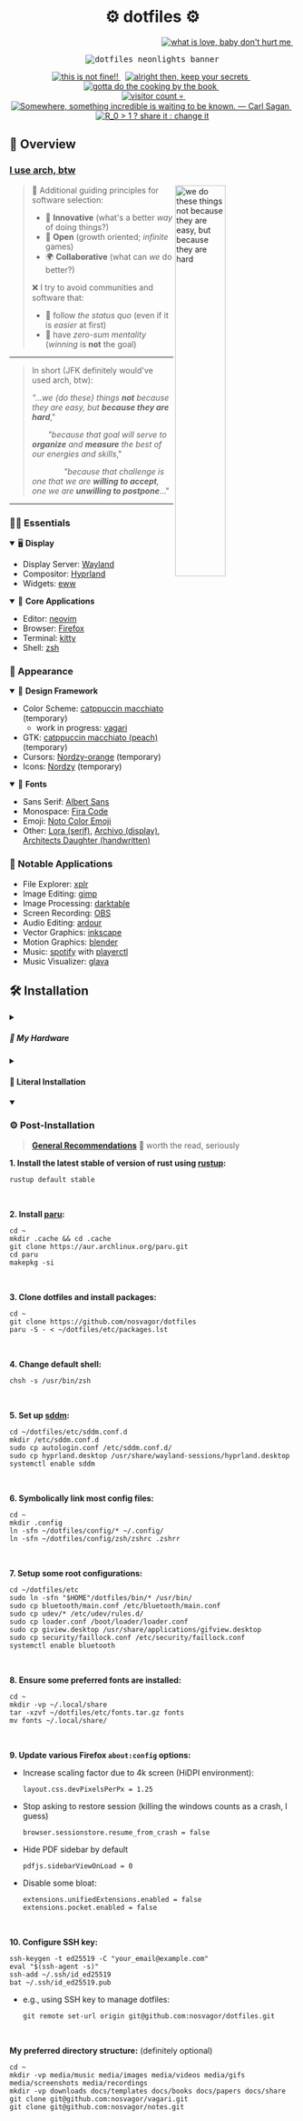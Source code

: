 <!-- ========================================================================== -->
<!-- ⚙️ heading {{{ -->
<h1 align="center">⚙️ dotfiles ⚙️</h1>

<p align="right">
    <a href="https://github.com/nosvagor/dotfiles/stargazers">
        <img
            src="https://img.shields.io/github/stars/nosvagor/dotfiles?color=ecc45d&logo=apachespark&labelColor=24283b&logoColor=ecc45d&style=for-the-badge"
            title="what is love, baby don't hurt me"
        >
    </a>
    &nbsp;
    <!-- <a href="https://cullyn.eth/"> -->
    <!--     <img -->
    <!--         src="https://img.shields.io/github/sponsors/nosvagor?color=dc60bf&logo=githubsponsors&labelColor=24283b&logoColor=dc60bf&style=for-the-badge" -->
    <!--         title="github sponsors not set up, pref ETH to cullyn.eth for now" -->
    <!--     > -->
    <!-- </a> -->
</p>

<p align="center">
    <kbd>
        <img
            alt="dotfiles neonlights banner"
            src="https://github.com/nosvagor/dotfiles/blob/main/share/dotfiles-banner.gif?raw=true"/>
    </kbd>
</p>

<p align="center">
  <a href="https://github.com/nosvagor/dotfiles/issues">
      <img
          src="https://img.shields.io/github/issues/nosvagor/dotfiles?color=ed5f6f&logo=fireship&labelColor=24283b&logoColor=ed5f6f&style=for-the-badge"
          title="this is not fine!!"
      >
  </a>
  &nbsp;
  <a href="https://github.com/nosvagor/dotfiles/discussions">
      <img
          title="alright then, keep your secrets"
          src="https://img.shields.io/github/discussions/nosvagor/dotfiles?color=ec9055&logo=github&labelColor=24283b&logoColor=ec9055&style=for-the-badge"
      >
  </a>
  &nbsp;
  <a href="https://github.com/nosvagor/dotfiles/contributors">
      <img
          src="https://img.shields.io/github/contributors/nosvagor/dotfiles?color=86b96f&logo=gitea&labelColor=24283b&logoColor=86b96f&style=for-the-badge"
          title="gotta do the cooking by the book"
      >
  </a>
  &nbsp;
  <br>
  &nbsp;
  <a href="https://www.reddit.com/r/unixporn/">
      <img
          src="https://vbr.wocr.tk/badge?color=59b5e5&logoColor=59b5e5&page_id=nosvagor/dotfiles&logo=linux&style=for-the-badge&lcolor=24283b"
          alt="visitor count 💀"
          title="hello there (I use arch, neovim, and rust, btw)"
      >
  </a>
  &nbsp;
  <a href="https://github.com/nosvagor/dotfiles/network/members">
      <img
          src="https://img.shields.io/github/forks/nosvagor/dotfiles?color=6c88f4&logo=git&labelColor=24283b&logoColor=6c88f4&style=for-the-badge"
          title="Somewhere, something incredible is waiting to be known. &mdash; Carl Sagan"
      >
  </a>
  &nbsp;
  <a href="https://youtu.be/gxAaO2rsdIs">
      <img
          src="https://img.shields.io/github/license/nosvagor/dotfiles?color=9d71f0&logo=gnu&labelColor=24283b&logoColor=9d71f0&style=for-the-badge"
          title="R_0 > 1 ? share it : change it"
      >
  </a>
</p>
<!-- }}} -->
<!-- ========================================================================== -->

<!-- 👾 Overview {{{ -->
## 👾 Overview

### **[I use arch, btw](https://wiki.archlinux.org/title/Arch_Linux)**

<img
    src="https://github.com/nosvagor/dotfiles/blob/main/share/social-preview.jpg?raw=true"
    title="we do these things not because they are easy, but because they are hard"
    width=42%
    align=right
/>

> 🌟 Additional guiding principles for software selection:
>
> - 🧪 **Innovative** (what's a better _way_ of doing things?)
> - 📖 **Open** (growth oriented; _infinite_ games)
> - 🌍 **Collaborative** (what can _we_ do better?)
>
> ❌ I try to avoid communities and software that:
>
> - 🚩 follow _the status quo_ (even if it is _easier_ at first)
> - 🥧 have _zero-sum mentality_ (_winning_ is **not** the goal)

---

> In short (JFK definitely would've used arch, btw):
>
> _"...we {do these} things **not** because they are easy, but **because they are hard**_,"<br>
>
> &emsp;&emsp;_"because that goal will serve to **organize** and **measure** the best of our energies and skills_,"<br>
>
> &emsp;&emsp;&emsp;&emsp;_"because that challenge is one that we are **willing to accept**, one we are **unwilling to postpone**_..."

---

### 👨‍💻 Essentials

<details open>
<summary>🖥️ <b>Display</b></summary>

- Display Server: [Wayland](https://wiki.archlinux.org/title/Wayland)
- Compositor: [Hyprland](https://hyprland.org/)
- Widgets: [eww](https://github.com/elkowar/eww)

</details>

<details open>
<summary>🎯 <b>Core Applications</b></summary>

- Editor: [neovim](https://neovim.io/)
- Browser: [Firefox](https://www.mozilla.org/en-US/firefox/developer/)
- Terminal: [kitty](https://sw.kovidgoyal.net/kitty/)
- Shell: [zsh](https://wiki.archlinux.org/title/zsh)

</details>

### 🎥 Appearance

<details open>
<summary>🎨 <b>Design Framework</b></summary>

- Color Scheme: [catppuccin macchiato](https://github.com/catppuccin/catppuccin) (temporary)
    - work in progress: [vagari](https://github.com/nosvagor/vagari#palette)
- GTK: [catppuccin macchiato (peach)](https://github.com/catppuccin/gtk) (temporary)
- Cursors: [Nordzy-orange](https://github.com/alvatip/Nordzy-cursors) (temporary)
- Icons: [Nordzy](https://github.com/alvatip/Nordzy-icon) (temporary)

</details>

<details open>
<summary>💬 <b>Fonts</b></summary>

- Sans Serif: [Albert Sans](https://fonts.google.com/specimen/Albert+Sans?query=Albert+Sans)
- Monospace: [Fira Code](https://github.com/tonsky/FiraCode)
- Emoji: [Noto Color Emoji](https://fonts.google.com/noto/specimen/Noto+Color+Emoji)
- Other: [Lora (serif)](https://fonts.google.com/specimen/Lora),
  [Archivo (display)](https://fonts.google.com/specimen/Archivo),
  [Architects Daughter (handwritten)](https://fonts.google.com/specimen/Architects+Daughter)

</details>

### 🍎 Notable Applications

- File Explorer: [xplr](https://github.com/sayanarijit/xplr)
- Image Editing: [gimp](https://www.gimp.org/)
- Image Processing: [darktable](https://www.darktable.org/)
- Screen Recording: [OBS](https://obsproject.com/)
- Audio Editing: [ardour](https://ardour.org/)
- Vector Graphics: [inkscape](https://inkscape.org/)
- Motion Graphics: [blender](https://www.blender.org/)
- Music: [spotify](www.spotify.com) with [playerctl](https://github.com/altdesktop/playerctl)
- Music Visualizer: [glava](https://github.com/jarcode-foss/glava)

</details>

<!-- }}} -->

<!-- 🛠️ Installation {{{ -->
## 🛠️ Installation

<details closed>
<summary><h5> 🧰 My Hardware</h5></summary>

- Mouse: [MX Master 3S](https://www.logitech.com/en-us/products/mice/mx-master-3s.910-006556.html)
- CPU: [AMD Ryzen 7 3700X (16) @ 3.600GHz](https://www.amd.com/en/products/cpu/amd-ryzen-7-3700x)
    - GPU: AMD ATI Radeon RX 5600 OEM/5600 XT / 5700/5700 XT
- Monitor: [SAMSUNG UR59 Series 32-Inch 4K UHD (3840x2160)](https://a.co/d/bZtUse0)
- Keyboard: [Corne (Helidox) 42 key](https://keebmaker.com/products/corne-low-profile), Kailh gChoc Light Blue (20g),

</details>

<details closed>
<summary><h4> 🔩 Literal Installation</h4></summary>

**1. Get the installation image:**

- **[archlinux-version-x86_64.iso](https://archlinux.org/download/)** (https://archlinux.org/download/)

**2. Prepare an installation medium:**

- Find USB device partition (**sda** or **sdb**, probably):

      lsblk -f

- Write to USB using **[dd](https://wiki.archlinux.org/title/Dd)** (sd"x", do not use partition number):

      dd bs=4M if=path/to/archlinux-version-x86_64.iso of=/dev/sdx conv=fsync oflag=direct status=progress

<br>

**3. Use guided arch installation**

- Boot to USB and run command (does a great job for me and is easy to follow):

      archinstall

- Best to install a few essential packages during this step:

      base base-devel linux-headers git rustup

</details>

<details open>
<summary><h3> ⚙️  Post-Installation </h3></summary>

> **[General Recommendations](https://wiki.archlinux.org/title/General_recommendations)**   worth the read, seriously

**1. Install the latest stable of version of rust using [rustup](https://github.com/rust-lang/rustup):**

    rustup default stable

<br>

**2. Install [paru](https://github.com/Morganamilo/paru):**
```shell
cd ~
mkdir .cache && cd .cache
git clone https://aur.archlinux.org/paru.git
cd paru
makepkg -si
```

<br>

**3. Clone dotfiles and install packages:**
```shell
cd ~
git clone https://github.com/nosvagor/dotfiles
paru -S - < ~/dotfiles/etc/packages.lst
```

<br>

**4. Change default shell:**
```shell
chsh -s /usr/bin/zsh
```

<br>

**5. Set up [sddm](https://wiki.archlinux.org/title/SDDM):**
```shell
cd ~/dotfiles/etc/sddm.conf.d
mkdir /etc/sddm.conf.d
sudo cp autologin.conf /etc/sddm.conf.d/
sudo cp hyprland.desktop /usr/share/wayland-sessions/hyprland.desktop
systemctl enable sddm
```

<br>

**6. Symbolically link most config files:**
```shell
cd ~
mkdir .config
ln -sfn ~/dotfiles/config/* ~/.config/
ln -sfn ~/dotfiles/config/zsh/zshrc .zshrr
```

<br>

**7. Setup some root configurations:**
```shell
cd ~/dotfiles/etc
sudo ln -sfn "$HOME"/dotfiles/bin/* /usr/bin/
sudo cp bluetooth/main.conf /etc/bluetooth/main.conf
sudo cp udev/* /etc/udev/rules.d/
sudo cp loader.conf /boot/loader/loader.conf
sudo cp giview.desktop /usr/share/applications/gifview.desktop
sudo cp security/faillock.conf /etc/security/faillock.conf
systemctl enable bluetooth
```

<br>

**8. Ensure some preferred fonts are installed:**
```shell
cd ~
mkdir -vp ~/.local/share
tar -xzvf ~/dotfiles/etc/fonts.tar.gz fonts
mv fonts ~/.local/share/
```

<br>

**9. Update various Firefox `about:config` options:**

- Increase scaling factor due to 4k screen (HiDPI environment):

      layout.css.devPixelsPerPx = 1.25

- Stop asking to restore session (killing the windows counts as a crash, I guess)

      browser.sessionstore.resume_from_crash = false

- Hide PDF sidebar by default

      pdfjs.sidebarViewOnLoad = 0

- Disable some bloat:

      extensions.unifiedExtensions.enabled = false
      extensions.pocket.enabled = false

<br>

**10. Configure SSH key:**
```shell
ssh-keygen -t ed25519 -C "your_email@example.com"
eval "$(ssh-agent -s)"
ssh-add ~/.ssh/id_ed25519
bat ~/.ssh/id_ed25519.pub
```

- e.g., using SSH key to manage dotfiles:

      git remote set-url origin git@github.com:nosvagor/dotfiles.git

<br>

**My preferred directory structure:** (definitely optional)
```shell
cd ~
mkdir -vp media/music media/images media/videos media/gifs media/screenshots media/recordings
mkdir -vp downloads docs/templates docs/books docs/papers docs/share
git clone git@github.com:nosvagor/vagari.git
git clone git@github.com:nosvagor/notes.git
```
<!-- }}} -->
